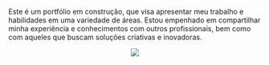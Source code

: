 Este é um portfólio em construção, que visa apresentar meu trabalho e habilidades em uma variedade de áreas.
Estou empenhado em compartilhar minha experiência e conhecimentos com outros profissionais, bem como com aqueles que buscam soluções criativas e inovadoras.

<p align="center">
<img src="http://img.shields.io/static/v1?label=STATUS&message=EM%20DESENVOLVIMENTO&color=GREEN&style=for-the-badge"/>
</p>
